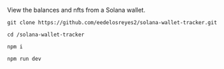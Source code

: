 View the balances and nfts from a Solana wallet.

```
git clone https://github.com/eedelosreyes2/solana-wallet-tracker.git

cd /solana-wallet-tracker

npm i

npm run dev
```
